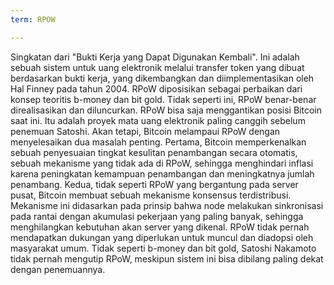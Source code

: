 ```yaml
---
term: RPOW

---
```

Singkatan dari "Bukti Kerja yang Dapat Digunakan Kembali". Ini adalah sebuah sistem untuk uang elektronik melalui transfer token yang dibuat berdasarkan bukti kerja, yang dikembangkan dan diimplementasikan oleh Hal Finney pada tahun 2004. RPoW diposisikan sebagai perbaikan dari konsep teoritis b-money dan bit gold. Tidak seperti ini, RPoW benar-benar direalisasikan dan diluncurkan. RPoW bisa saja menggantikan posisi Bitcoin saat ini. Itu adalah proyek mata uang elektronik paling canggih sebelum penemuan Satoshi. Akan tetapi, Bitcoin melampaui RPoW dengan menyelesaikan dua masalah penting. Pertama, Bitcoin memperkenalkan sebuah penyesuaian tingkat kesulitan penambangan secara otomatis, sebuah mekanisme yang tidak ada di RPoW, sehingga menghindari inflasi karena peningkatan kemampuan penambangan dan meningkatnya jumlah penambang. Kedua, tidak seperti RPoW yang bergantung pada server pusat, Bitcoin membuat sebuah mekanisme konsensus terdistribusi. Mekanisme ini didasarkan pada prinsip bahwa node melakukan sinkronisasi pada rantai dengan akumulasi pekerjaan yang paling banyak, sehingga menghilangkan kebutuhan akan server yang dikenal. RPoW tidak pernah mendapatkan dukungan yang diperlukan untuk muncul dan diadopsi oleh masyarakat umum. Tidak seperti b-money dan bit gold, Satoshi Nakamoto tidak pernah mengutip RPoW, meskipun sistem ini bisa dibilang paling dekat dengan penemuannya.